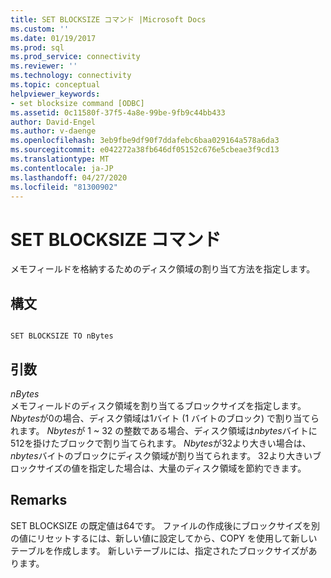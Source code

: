 ```yaml
---
title: SET BLOCKSIZE コマンド |Microsoft Docs
ms.custom: ''
ms.date: 01/19/2017
ms.prod: sql
ms.prod_service: connectivity
ms.reviewer: ''
ms.technology: connectivity
ms.topic: conceptual
helpviewer_keywords:
- set blocksize command [ODBC]
ms.assetid: 0c11580f-37f5-4a8e-99be-9fb9c44bb433
author: David-Engel
ms.author: v-daenge
ms.openlocfilehash: 3eb9fbe9df90f7ddafebc6baa029164a578a6da3
ms.sourcegitcommit: e042272a38fb646df05152c676e5cbeae3f9cd13
ms.translationtype: MT
ms.contentlocale: ja-JP
ms.lasthandoff: 04/27/2020
ms.locfileid: "81300902"
---
```

# <a name="set-blocksize-command"></a>SET BLOCKSIZE コマンド
メモフィールドを格納するためのディスク領域の割り当て方法を指定します。  
  
## <a name="syntax"></a>構文  
  
```  
  
SET BLOCKSIZE TO nBytes  
```  
  
## <a name="arguments"></a>引数  
 *nBytes*  
 メモフィールドのディスク領域を割り当てるブロックサイズを指定します。 *Nbytes*が0の場合、ディスク領域は1バイト (1 バイトのブロック) で割り当てられます。 *Nbytes*が 1 ~ 32 の整数である場合、ディスク領域は*nbytes*バイトに512を掛けたブロックで割り当てられます。 *Nbytes*が32より大きい場合は、 *nbytes*バイトのブロックにディスク領域が割り当てられます。 32より大きいブロックサイズの値を指定した場合は、大量のディスク領域を節約できます。  
  
## <a name="remarks"></a>Remarks  
 SET BLOCKSIZE の既定値は64です。 ファイルの作成後にブロックサイズを別の値にリセットするには、新しい値に設定してから、COPY を使用して新しいテーブルを作成します。 新しいテーブルには、指定されたブロックサイズがあります。
